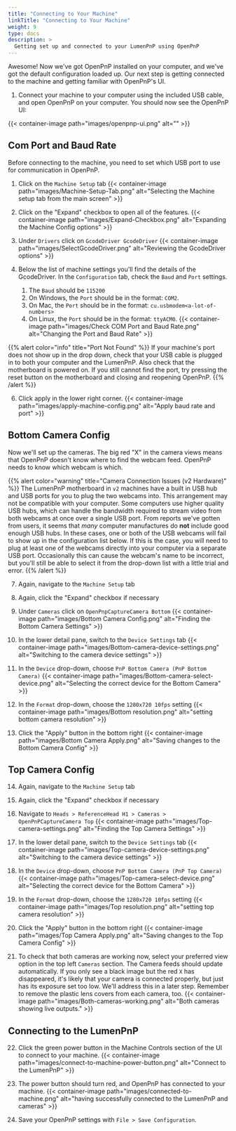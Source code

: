 ```yaml
---
title: "Connecting to Your Machine"
linkTitle: "Connecting to Your Machine"
weight: 9
type: docs
description: >
  Getting set up and connected to your LumenPnP using OpenPnP
---
```


Awesome! Now we've got OpenPnP installed on your computer, and we've got the default configuration loaded up. Our next step is getting connected to the machine and getting familiar with OpenPnP's UI.

1. Connect your machine to your computer using the included USB cable, and open OpenPnP on your computer. You should now see the OpenPnP UI:

{{< container-image path="images/openpnp-ui.png" alt="" >}}

## Com Port and Baud Rate

Before connecting to the machine, you need to set which USB port to use for communication in OpenPnP.

1. Click on the `Machine Setup` tab
  {{< container-image path="images/Machine-Setup-Tab.png" alt="Selecting the Machine setup tab from the main screen" >}}

2. Click on the "Expand" checkbox to open all of the features.
  {{< container-image path="images/Expand-Checkbox.png" alt="Expanding the Machine Config options" >}}

4. Under `Drivers` click on `GcodeDriver GcodeDriver`
  {{< container-image path="images/SelectGcodeDriver.png" alt="Reviewing the GcodeDriver options" >}}
  
5. Below the list of machine settings you'll find the details of the GcodeDriver. In the `Configuration` tab, check the `Baud` and `Port` settings.

   1. The `Baud` should be `115200`
   2. On Windows, the `Port` should be in the format: `COM2`.
   3. On Mac, the `Port` should be in the format: `cu.usbmodem<a-lot-of-numbers>`
   4. On Linux, the `Port` should be in the format: `ttyACM0`.
  {{< container-image path="images/Check COM Port and Baud Rate.png" alt="Changing the Port and Baud Rate" >}}

{{% alert color="info" title="Port Not Found" %}}
If your machine's port does not show up in the drop down, check that your USB cable is plugged in to both your computer and the LumenPnP. Also check that the motherboard is powered on. If you still cannot find the port, try pressing the reset button on the motherboard and closing and reopening OpenPnP.
{{% /alert %}}

6. Click apply in the lower right corner.
  {{< container-image path="images/apply-machine-config.png" alt="Apply baud rate and port" >}}

## Bottom Camera Config

Now we'll set up the cameras. The big red "X" in the camera views means that OpenPnP doesn't know where to find the webcam feed. OpenPnP needs to know which webcam is which.

{{% alert color="warning" title="Camera Connection Issues (v2 Hardware)" %}}
The LumenPnP motherboard in `v2` machines have a built in USB hub and USB ports for you to plug the two webcams into. This arrangement may not be compatible with your computer. Some computers use higher quality USB hubs, which can handle the bandwidth required to stream video from both webcams at once over a single USB port. From reports we've gotten from users, it seems that *many* computer manufactures do **not** include good enough USB hubs. In these cases, one or both of the USB webcams will fail to show up in the configuration list below. If this is the case, you will need to plug at least one of the webcams directly into your computer via a separate USB port. Occasionally this can cause the webcam's name to be incorrect, but you'll still be able to select it from the drop-down list with a little trial and error.
{{% /alert %}}

7. Again, navigate to the `Machine Setup` tab
8. Again, click the "Expand" checkbox if necessary
9. Under `Cameras` click on `OpenPnpCaptureCamera Bottom`
  {{< container-image path="images/Bottom Camera Config.png" alt="Finding the Bottom Camera Settings" >}}

10. In the lower detail pane, switch to the `Device Settings` tab
  {{< container-image path="images/Bottom-camera-device-settings.png" alt="Switching to the camera device settings" >}}

11. In the `Device` drop-down, choose `PnP Bottom Camera (PnP Bottom Camera)`
  {{< container-image path="images/Bottom-camera-select-device.png" alt="Selecting the correct device for the Bottom Camera" >}}

12. In the `Format` drop-down, choose the `1280x720 10fps` setting
  {{< container-image path="images/Bottom resolution.png" alt="setting bottom camera resolution" >}}

13. Click the "Apply" button in the bottom right
  {{< container-image path="images/Bottom Camera Apply.png" alt="Saving changes to the Bottom Camera Config" >}}

## Top Camera Config

14. Again, navigate to the `Machine Setup` tab
15. Again, click the "Expand" checkbox if necessary
16. Navigate to `Heads > ReferenceHead H1 > Cameras > OpenPnPCaptureCamera Top`
  {{< container-image path="images/Top-camera-settings.png" alt="Finding the Top Camera Settings" >}}

17. In the lower detail pane, switch to the `Device Settings` tab
  {{< container-image path="images/Top-camera-device-settings.png" alt="Switching to the camera device settings" >}}

18. In the `Device` drop-down, choose `PnP Bottom Camera (PnP Top Camera)`
  {{< container-image path="images/Top-camera-select-device.png" alt="Selecting the correct device for the Bottom Camera" >}}

19. In the `Format` drop-down, choose the `1280x720 10fps` setting
  {{< container-image path="images/Top resolution.png" alt="setting top camera resolution" >}}

20. Click the "Apply" button in the bottom right
  {{< container-image path="images/Top Camera Apply.png" alt="Saving changes to the Top Camera Config" >}}

21. To check that both cameras are working now, select your preferred view option in the top left `Cameras` section. The Camera feeds should update automatically. If you only see a black image but the red `X` has disappeared, it's likely that your camera is connected properly, but just has its exposure set too low. We'll address this in a later step. Remember to remove the plastic lens covers from each camera, too.
  {{< container-image path="images/Both-cameras-working.png" alt="Both cameras showing live outputs." >}}

## Connecting to the LumenPnP

22. Click the green power button in the Machine Controls section of the UI to connect to your machine.
  {{< container-image path="images/connect-to-machine-power-button.png" alt="Connect to the LumenPnP" >}}

23. The power button should turn red, and OpenPnP has connected to your machine.
  {{< container-image path="images/connected-to-machine.png" alt="having successfully connected to the LumenPnP and cameras" >}}

24. Save your OpenPnP settings with `File > Save Configuration`.
